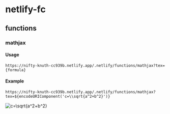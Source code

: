# netlify-fc

## functions

### mathjax

#### Usage

`https://nifty-knuth-cc939b.netlify.app/.netlify/functions/mathjax?tex={formula}`

#### Example

`https://nifty-knuth-cc939b.netlify.app/.netlify/functions/mathjax?tex=${encodeURIComponent('c=\\sqrt{a^2+b^2}')}`

![c=\sqrt{a^2+b^2}](https://nifty-knuth-cc939b.netlify.app/.netlify/functions/mathjax?tex=c%3D%5Csqrt%7Ba%5E2%2Bb%5E2%7D)
